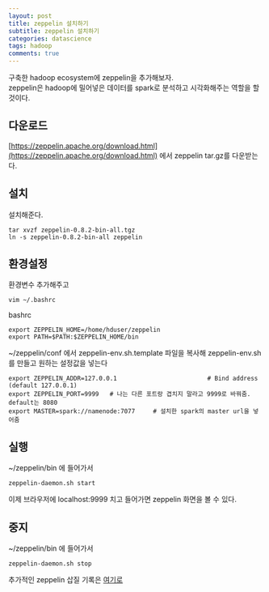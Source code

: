 ```yaml
---
layout: post
title: zeppelin 설치하기
subtitle: zeppelin 설치하기
categories: datascience
tags: hadoop
comments: true
---
```


구축한 hadoop ecosystem에 zeppelin을 추가해보자.  
zeppelin은 hadoop에 밀어넣은 데이터를 spark로 분석하고 시각화해주는 역할을 할 것이다.  

## 다운로드
[https://zeppelin.apache.org/download.html](https://zeppelin.apache.org/download.html) 에서 zeppelin tar.gz를 다운받는다. 


## 설치
설치해준다.
```
tar xvzf zeppelin-0.8.2-bin-all.tgz
ln -s zeppelin-0.8.2-bin-all zeppelin
```

## 환경설정

환경변수 추가해주고
```
vim ~/.bashrc
```

bashrc
```
export ZEPPELIN_HOME=/home/hduser/zeppelin
export PATH=$PATH:$ZEPPELIN_HOME/bin
```

~/zeppelin/conf 에서 zeppelin-env.sh.template 파일을 복사해 zeppelin-env.sh를 만들고 원하는 설정값을 넣는다
```
export ZEPPELIN_ADDR=127.0.0.1                         # Bind address (default 127.0.0.1)
export ZEPPELIN_PORT=9999   # 나는 다른 포트랑 겹치지 말라고 9999로 바꿔줌. default는 8080
export MASTER=spark://namenode:7077     # 설치한 spark의 master url을 넣어줌
```

## 실행
~/zeppelin/bin 에 들어가서
```
zeppelin-daemon.sh start
```

이제 브라우저에 localhost:9999 치고 들어가면 zeppelin 화면을 볼 수 있다.

## 중지
~/zeppelin/bin 에 들어가서
```
zeppelin-daemon.sh stop
```

추가적인 zeppelin 삽질 기록은 [여기로](https://berrrrr.github.io/datascience/2020/04/07/zeppelin-spark-lib-error/)